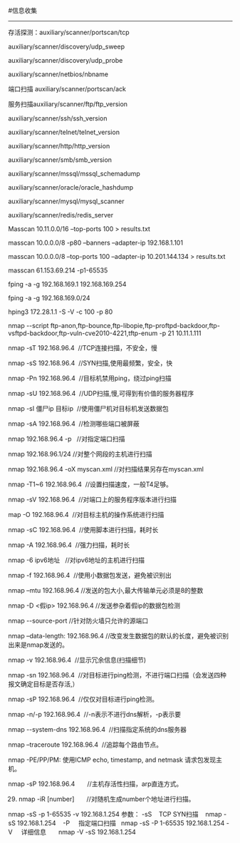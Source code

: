 #信息收集

---

存活探测：auxiliary/scanner/portscan/tcp

auxiliary/scanner/discovery/udp_sweep

auxiliary/scanner/discovery/udp_probe

auxiliary/scanner/netbios/nbname

端口扫描 auxiliary/scanner/portscan/ack

服务扫描auxiliary/scanner/ftp/ftp_version

auxiliary/scanner/ssh/ssh_version

auxiliary/scanner/telnet/telnet_version

auxiliary/scanner/http/http_version

auxiliary/scanner/smb/smb_version

auxiliary/scanner/mssql/mssql_schemadump

auxiliary/scanner/oracle/oracle_hashdump

auxiliary/scanner/mysql/mysql_scanner

auxiliary/scanner/redis/redis_server

Masscan 10.11.0.0/16 –top-ports 100 > results.txt

masscan 10.0.0.0/8 -p80 –banners –adapter-ip 192.168.1.101

masscan 10.0.0.0/8 –top-ports 100 –adapter-ip 10.201.144.134 > results.txt

masscan 61.153.69.214 -p1-65535

fping -a -g 192.168.169.1 192.168.169.254

fping -a -g 192.168.169.0/24

hping3 172.28.1.1 -S -V -c 100 -p 80

nmap --script ftp-anon,ftp-bounce,ftp-libopie,ftp-proftpd-backdoor,ftp-vsftpd-backdoor,ftp-vuln-cve2010-4221,tftp-enum -p 21 10.11.1.111

nmap -sT 192.168.96.4  //TCP连接扫描，不安全，慢

nmap -sS 192.168.96.4  //SYN扫描,使用最频繁，安全，快

nmap -Pn 192.168.96.4  //目标机禁用ping，绕过ping扫描

nmap -sU 192.168.96.4  //UDP扫描,慢,可得到有价值的服务器程序

nmap -sI 僵尸ip 目标ip  //使用僵尸机对目标机发送数据包

nmap -sA 192.168.96.4  //检测哪些端口被屏蔽

nmap 192.168.96.4 -p <portnumber>  //对指定端口扫描

nmap 192.168.96.1/24 //对整个网段的主机进行扫描

nmap 192.168.96.4 -oX myscan.xml //对扫描结果另存在myscan.xml

nmap -T1~6 192.168.96.4  //设置扫描速度，一般T4足够。

nmap -sV 192.168.96.4  //对端口上的服务程序版本进行扫描

map -O 192.168.96.4  //对目标主机的操作系统进行扫描

nmap -sC <scirptfile> 192.168.96.4  //使用脚本进行扫描，耗时长

nmap -A 192.168.96.4  //强力扫描，耗时长

nmap -6 ipv6地址   //对ipv6地址的主机进行扫描

nmap -f 192.168.96.4  //使用小数据包发送，避免被识别出

nmap –mtu <size> 192.168.96.4 //发送的包大小,最大传输单元必须是8的整数

nmap -D <假ip> 192.168.96.4 //发送参杂着假ip的数据包检测

nmap --source-port <portnumber> //针对防火墙只允许的源端口

nmap –data-length: <length> 192.168.96.4 //改变发生数据包的默认的长度，避免被识别出来是nmap发送的。

nmap -v 192.168.96.4  //显示冗余信息(扫描细节)

nmap -sn 192.168.96.4  //对目标进行ping检测，不进行端口扫描（会发送四种报文确定目标是否存活,）

nmap -sP 192.168.96.4  //仅仅对目标进行ping检测。

nmap -n/-p 192.168.96.4  //-n表示不进行dns解析，-p表示要

nmap --system-dns 192.168.96.4  //扫描指定系统的dns服务器

nmap –traceroute 192.168.96.4  //追踪每个路由节点。

nmap -PE/PP/PM: 使用ICMP echo, timestamp, and netmask 请求包发现主机。

nmap -sP 192.168.96.4       //主机存活性扫描，arp直连方式。

29. nmap -iR [number]       //对随机生成number个地址进行扫描。

nmap -sS -p 1-65535 -v 192.168.1.254
参数：
-sS    TCP SYN扫描    nmap -sS 192.168.1.254   
-P     指定端口扫描   nmap -sS -P 1-65535 192.168.1.254
-V     详细信息       nmap -V -sS 192.168.1.254
